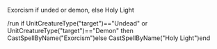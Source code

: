 Exorcism if unded or demon, else Holy Light

/run if UnitCreatureType("target")=="Undead" or UnitCreatureType("target")=="Demon" then CastSpellByName("Exorcism")else CastSpellByName("Holy Light")end